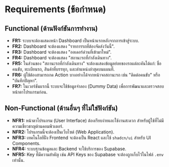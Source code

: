# Requirements (ข้อกำหนด)

## Functional (ด้านฟังก์ชันการทำงาน)
* **FR1:** ระบบจะต้องแสดงหน้า Dashboard เป็นหน้าแรกหลังจากการเข้าสู่ระบบ.
* **FR2:** Dashboard จะต้องแสดง "รายการรถที่ต้องจัดส่งวันนี้".
* **FR3:** Dashboard จะต้องแสดง "ออเดอร์ด่วนที่เข้ามาใหม่".
* **FR4:** Dashboard จะต้องแสดง "สถานะรถที่กำลังเดินทาง".
* **FR5:** ในส่วนของ "สถานะรถที่กำลังเดินทาง" จะต้องแสดงข้อมูลย่อยของรถแต่ละคันได้แก่: ชื่อคนขับ, ทะเบียนรถ, สินค้าที่บรรทุก, และตำแหน่งล่าสุดบนแผนที่.
* **FR6:** ผู้ใช้ต้องสามารถกด Action บางอย่างได้จากหน้าจอสถานะรถ เช่น "ติดต่อคนขับ" หรือ "บันทึกปัญหา".
* **FR7:** ในเวอร์ชันแรกนี้ ระบบจะใช้ข้อมูลจำลอง (Dummy Data) เพื่อการพัฒนาและตรวจสอบหน้าตาโปรแกรมก่อน.

## Non-Functional (ด้านอื่นๆ ที่ไม่ใช่ฟังก์ชัน)
* **NFR1:** หน้าตาโปรแกรม (User Interface) ต้องเรียบง่ายและใช้งานสะดวก สำหรับผู้ใช้ที่ไม่มีความเชี่ยวชาญด้านคอมพิวเตอร์.
* **NFR2:** โปรแกรมนี้จะต้องเป็นเว็บไซต์ (Web Application).
* **NFR3:** เทคโนโลยีฝั่ง Frontend จะต้องเป็น React และใช้ `shadcn/ui` สำหรับ UI Components.
* **NFR4:** ระบบฐานข้อมูลและ Backend จะใช้บริการของ Supabase.
* **NFR5:** Key ที่มีความสำคัญ เช่น API Keys ของ Supabase จะต้องถูกเก็บไว้ในไฟล์ `.env` เท่านั้น.